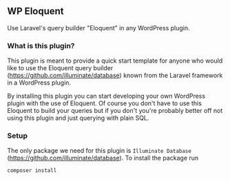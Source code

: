## WP Eloquent

Use Laravel's query builder "Eloquent" in any WordPress plugin.

### What is this plugin?

This plugin is meant to provide a quick start template for anyone who would like to use the Eloquent query builder
(https://github.com/illuminate/database) known from the Laravel framework in a WordPress plugin.

By installing this plugin you can start developing your own WordPress plugin with the use of Eloquent. Of course you
don't have to use this Eloquent to build your queries but if you don't you're probably better off not using this plugin
and just querying with plain SQL.

### Setup

The only package we need for this plugin is `Illuminate Database` (https://github.com/illuminate/database). To install the package run
```
composer install
```

